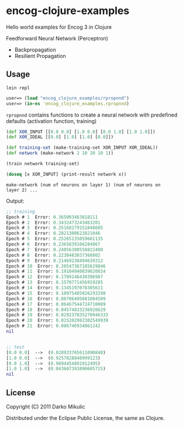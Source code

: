 # encog-clojure-examples

Hello world examples for Encog 3 in Clojure

Feedforward Neural Network (Perceptron)
  * Backpropagation
  * Resilient Propagation

## Usage

<code>lein repl</code>

```clj
user=> (load "encog_clojure_examples/rpropnnd")
user=> (in-ns 'encog_clojure_examples.rpropnnd)
```

<code>rpropnnd</code> contains functions to create a neural network with predefined defaults (activation function, training)

```clj
(def XOR_INPUT [[0.0 0.0] [1.0 0.0] [0.0 1.0] [1.0 1.0]])
(def XOR_IDEAL [[0.0] [1.0] [1.0] [0.0]])

(def training-set (make-training-set XOR_INPUT XOR_IDEAL))
(def network (make-network 2 10 20 10 1))

(train network training-set)

(doseq [x XOR_INPUT] (print-result network x))
```

<code>make-network (num of neurons on layer 1) (num of neurons on layer 2) ...</code>  

Output:
```clj
;; training
Epoch # 1  Error: 0.365003463818111
Epoch # 2  Error: 0.3432473243463201
Epoch # 3  Error: 0.25168279151848605
Epoch # 4  Error: 0.2821308623821046
Epoch # 5  Error: 0.25265135059601135
Epoch # 6  Error: 0.2365839166284867
Epoch # 7  Error: 0.24056300558822408
Epoch # 8  Error: 0.2238483037368802
Epoch # 9  Error: 0.21469238494639312
Epoch # 10  Error: 0.20547367105629846
Epoch # 11  Error: 0.19104940839020834
Epoch # 12  Error: 0.1789146430396987
Epoch # 13  Error: 0.1570771456919285
Epoch # 14  Error: 0.1345197078305611
Epoch # 15  Error: 0.10975405826293298
Epoch # 16  Error: 0.08706495681604509
Epoch # 17  Error: 0.06467544724710089
Epoch # 18  Error: 0.04574833236926629
Epoch # 19  Error: 0.029237035270946333
Epoch # 20  Error: 0.015202982302549939
Epoch # 21  Error: 0.006746934061242
nil


;; test
[0.0 0.0]  -->  (0.028933765611090848)
[1.0 0.0]  -->  (0.9257828848999123)
[0.0 1.0]  -->  (0.9894454891912495)
[1.0 1.0]  -->  (0.043607393890605715)
nil
```


## License

Copyright (C) 2011 Darko Mikulic

Distributed under the Eclipse Public License, the same as Clojure.
